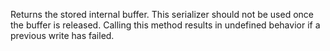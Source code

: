
Returns the stored internal buffer. This serializer should not be used once
the buffer is released. Calling this method results in undefined behavior
if a previous write has failed.

